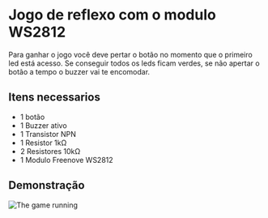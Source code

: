 # Jogo de reflexo com o modulo WS2812

Para ganhar o jogo você deve pertar o botão no momento que o primeiro led está acesso. Se conseguir todos os leds ficam verdes, se não apertar o botão a tempo o buzzer vai te encomodar.

## Itens necessarios
- 1 botão
- 1 Buzzer ativo
- 1 Transistor NPN
- 1 Resistor 1kΩ
- 2 Resistores 10kΩ
- 1 Modulo Freenove WS2812


## Demonstração
![The game running](https://github.com/ThiagoSousaSantana/estudos-esp32/blob/main/reflex-game/media/game.gif)

